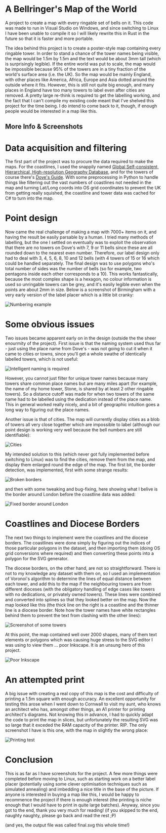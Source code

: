 # A Bellringer's Map of the World
A project to create a map with every ringable set of bells on it.  This code was made to run in Visual Studio on Windows, and since switching to Linux I have been unable to compile it so I will likely rewrite this in Rust in the future so that it is faster and more portable.  

The idea behind this project is to create a poster-style map containing every ringable tower.  In order to stand a chance of the tower names being visible, the map would be 1.5m by 1.5m and the text would be about 3mm tall (which is surprisingly legible).  If the entire world was put to scale, the map would be impossible because 95% of the towers are in a tiny fraction of the world's surface area (i.e. the UK).  So the map would be mainly England, with other places like America, Africa, Europe and Asia dotted around the outside where it fits.  However, this is still not quite big enough, and many places in England have too many towers to label even after cities are removed.  A pretty large re-think is required to get the labelling working, and the fact that I can't compile my existing code meant that I've shelved this project for the time being.  I do intend to come back to it, though, if enough people would be interested in a map like this.

## More Info & Screenshots
# Data acquisition and filtering
The first part of the project was to procure the data required to make the maps.  For the coastlines, I used the snappily named [Global Self-consistent, Hierarchical, High-resolution Geography Database](http://www.soest.hawaii.edu/pwessel/gshhg/), and for the towers of course there's [Dove's Guide](https://dove.cccbr.org.uk/).  With some preprocessing in Python to handle things like filtering out the vast numbers of coastlines not needed in the map and turning Lat/Long coords into OS grid coordinates to prevent the UK from getting really squished, the coastline and tower data was cached for C# to turn into the map.

# Point design
Now came the real challenge of making a map with 7000+ items on it, and having the result be easily parsable by a human.  I tried many methods of labelling, but the one I settled on eventually was to exploit the observation that there are no towers on Dove's with 7, 9 or 11 bells since these are all rounded down to the nearest even number.  Therefore, our label design only had to deal with 3, 4, 5, 6, 8, 10 and 12 bells (with 4 towers of 15 or 16 which could be handled separately.  The final design was to use polygons who's total number of sides was the number of bells (so for example, two pentagons inside each other corresponds to a 10).  This works fantastically, because the most complex shape is a hexagon, no colour information is used so unringable towers can be grey, and it's easily legible even when the points are about 2mm in size.  Below is a screenshot of Birmingham with a very early version of the label placer which is a little bit cranky:

![Numbering example](https://raw.githubusercontent.com/Kneasle/ringing-map-c-sharp/master/Screenshots/Tower%20numbering.png)

# Some obvious issues
Two issues became apparent early on in the design (outside the the sheer enourmity of the project).  First issue is that the naming system used thus far - just using the place name from Dove's - was not going to cut it when it came to cities or towns, since you'll get a whole swathe of identically labelled towers, which is not useful:

![Intelligent naming is required](https://raw.githubusercontent.com/Kneasle/ringing-map-c-sharp/master/Screenshots/Intelligent%20naming%20required.png)

However, you cannot just filter for unique tower names because many towers share common place names but are many miles apart (for example, the name of my home tower, Stone, is shared by at least 2 other ringable towers).  So a distance cutoff was made for when two towers of the same name had to be labelled using the dedication instead of the place name.  This in general worked really nicely, and a bit of geographic intuition goes a long way to figuring out the place names.

Another issue is that of cities.  The map will currently display cities as a blob of towers all very close together which are impossible to label (although our point design is working very well because the bell numbers are still identifiable):

![Cities](https://raw.githubusercontent.com/Kneasle/ringing-map-c-sharp/master/Screenshots/City%20detection%20required.png)

My intended solution to this (which never got fully implemented before switching to Linux) was to find the cities, remove them from the map, and display them enlarged round the edge of the map.  The first bit, the border detection, was implemented, first with some strange results:

![Broken borders](https://raw.githubusercontent.com/Kneasle/ringing-map-c-sharp/master/Screenshots/City%20Borders%20Not%20Quite%20Working.png)

and then with some tweaking and bug-fixing, here showing what I belive is the border around London before the coastline data was added:

![Fixed border around London](https://github.com/Kneasle/ringing-map-c-sharp/blob/master/Screenshots/The%20border%20around%20London.png)

# Coastlines and Diocese Borders
The next two things to implement were the coastlines and the diocese borders.  The coastlines were done simply by figuring out the indices of those particular polygons in the dataset, and then importing them (doing OS grid conversions where required) and then converting these points into a polygon for the SVG generator.

The diocese borders, on the other hand, are not so straightforward.  There is not to my knowledge any dataset with them on, so I used an implementation of Voronoi's algorithm to determine the lines of equal distance between each tower, and add this to the map if the neighbouring towers are from different dioceses (with the obligatory handling of edge cases like towers with no dedications, or privately owned towers).  These lines were combined and converted into splines so that they looked better on the map.  Now the map looked like this (the thick line on the right is a coastline and the thinner line is a diocese border.  Note how the tower names have white rectangles behind them to prevent the text from clashing with the other lines):

![Screenshot of some towers](https://raw.githubusercontent.com/Kneasle/ringing-map-c-sharp/master/Screenshots/Region%20Example.png)

At this point, the map contained well over 2000 shapes, many of them text elements or polygons which was causing huge stress to the SVG editor I was using to view them ... poor Inkscape.  It is an unsung hero of this project.

![Poor Inkscape](https://github.com/Kneasle/ringing-map-c-sharp/blob/master/Screenshots/Poor%20Inkscape.png)

# An attempted print
A big issue with creating a real copy of this map is the cost and difficulty of printing a 1.5m square with enough accuracy.  An excellent opportunity for testing this arose when I went down to Cornwall to visit my aunt, who knows an architect who has, amongst other things, an A1 printer for printing architect's diagrams.  Not knowing this in advance, I had to quickly adapt the code to print the map in slices, but unfortunately the resulting SVG was so large that it exceded the RAM capacity of the printer.  RIP.  The only screenshot I have is this one, with the map in slightly the wrong place:

![Printing test](https://github.com/Kneasle/ringing-map-c-sharp/blob/master/Screenshots/Attempted%20Print.png)

# Conclusion
This is as far as I have screenshots for the project.  A few more things were completed before moving to Linux, such as starting work on a better label placer (potentially using some clever optimisation techniques such as simulated annealing) and imbedding a nice title in the base of the picture.  If anyone is interested in buying a map like this, I would be happy to recommence the project if there is enough interest (the printing is niche enough that I would have to print in quite large batches).  Anyway, since you got to the end, thank you very much for reading! (if you skipped to the end, naughty naughty, please go back and read the rest ;P)

(and yes, the output file was called final.svg this whole time!)
